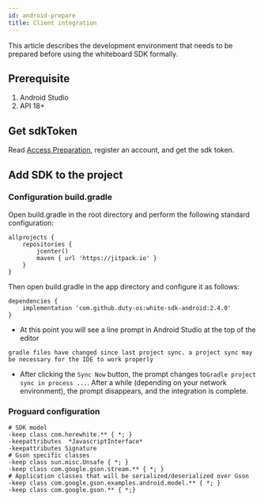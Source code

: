 ```yaml
---
id: android-prepare
title: Client integration
---
```


This article describes the development environment that needs to be prepared before using the whiteboard SDK formally.

## Prerequisite

1. Android Studio
1. API 18+

## Get sdkToken

Read [Access Preparation](/docs/blog/blog-begin-netless/), register an account, and get the sdk token.

## Add SDK to the project

### Configuration build.gradle

Open build.gradle in the root directory and perform the following standard configuration:

```plain
allprojects {
    repositories {
        jcenter()
        maven { url 'https://jitpack.io' }
    }
}
```

Then open build.gradle in the app directory and configure it as follows:

```plain
dependencies {
    implementation 'com.github.duty-os:white-sdk-android:2.4.0'
}
```

* At this point you will see a line prompt in Android Studio at the top of the editor

`gradle files have changed since last project sync. a project sync may be necessary for the IDE to work properly` 

* After clicking the `Sync Now` button, the prompt changes to` Gradle project sync in process ... `. After a while (depending on your network environment), the prompt disappears, and the integration is complete.

### Proguard configuration

```shell
# SDK model
-keep class com.herewhite.** { *; }
-keepattributes  *JavascriptInterface*
-keepattributes Signature 
# Gson specific classes 
-keep class sun.misc.Unsafe { *; } 
-keep class com.google.gson.stream.** { *; } 
# Application classes that will be serialized/deserialized over Gson 
-keep class com.google.gson.examples.android.model.** { *; }
-keep class com.google.gson.** { *;}
```
